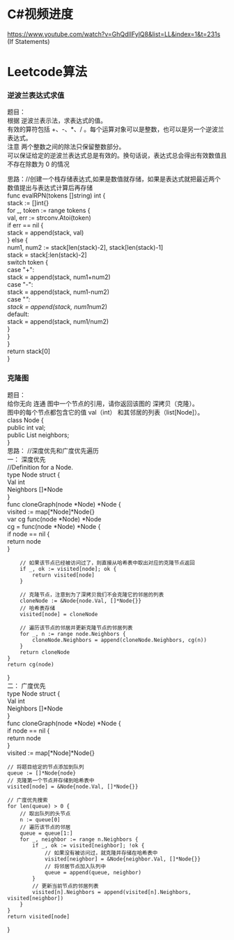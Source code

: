 # C#视频进度 
https://www.youtube.com/watch?v=GhQdlIFylQ8&list=LL&index=1&t=231s (If Statements)                                
# Leetcode算法
###  逆波兰表达式求值
题目：                                
根据 逆波兰表示法，求表达式的值。                                
有效的算符包括 +、-、*、/ 。每个运算对象可以是整数，也可以是另一个逆波兰表达式。                                
注意 两个整数之间的除法只保留整数部分。                                
可以保证给定的逆波兰表达式总是有效的。换句话说，表达式总会得出有效数值且不存在除数为 0 的情况                                
                                
思路：//创建一个栈存储表达式,如果是数值就存储，如果是表达式就把最近两个数值提出与表达式计算后再存储                                
func evalRPN(tokens []string) int {                                
    stack := []int{}                                
    for _, token := range tokens {                                
        val, err := strconv.Atoi(token)                                
        if err == nil {                                
            stack = append(stack, val)                                
        } else {                                
            num1, num2 := stack[len(stack)-2], stack[len(stack)-1]                                
            stack = stack[:len(stack)-2]                                
            switch token {                                
            case "+":                                
                stack = append(stack, num1+num2)                                
            case "-":                                
                stack = append(stack, num1-num2)                                
            case "*":                
                stack = append(stack, num1*num2)                
            default:                
                stack = append(stack, num1/num2)                
            }                
        }                
    }                
    return stack[0]                
}                
###  克隆图
题目：                                
给你无向 连通 图中一个节点的引用，请你返回该图的 深拷贝（克隆）。                
图中的每个节点都包含它的值 val（int） 和其邻居的列表（list[Node]）。                
class Node {                
    public int val;                
    public List<Node> neighbors;                
}                
思路：  //深度优先和广度优先遍历   
一： 深度优先        
//Definition for a Node.                
type Node struct {                
    Val int                
    Neighbors []*Node                
}                
func cloneGraph(node *Node) *Node {           
    visited := map[*Node]*Node{}                      
    var cg func(node *Node) *Node           
    cg = func(node *Node) *Node {           
        if node == nil {           
            return node           
        }           
           
        // 如果该节点已经被访问过了，则直接从哈希表中取出对应的克隆节点返回           
        if _, ok := visited[node]; ok {           
            return visited[node]           
        }           
           
        // 克隆节点，注意到为了深拷贝我们不会克隆它的邻居的列表           
        cloneNode := &Node{node.Val, []*Node{}}           
        // 哈希表存储           
        visited[node] = cloneNode           
           
        // 遍历该节点的邻居并更新克隆节点的邻居列表           
        for _, n := range node.Neighbors {           
            cloneNode.Neighbors = append(cloneNode.Neighbors, cg(n))           
        }           
        return cloneNode           
    }           
    return cg(node)           
}           
二： 广度优先           
type Node struct {                           
    Val int                           
    Neighbors []*Node                           
}                      
func cloneGraph(node *Node) *Node {           
    if node == nil {           
        return node           
    }           
    visited := map[*Node]*Node{}           
           
    // 将题目给定的节点添加到队列           
    queue := []*Node{node}           
    // 克隆第一个节点并存储到哈希表中           
    visited[node] = &Node{node.Val, []*Node{}}           
           
    // 广度优先搜索           
    for len(queue) > 0 {           
        // 取出队列的头节点           
        n := queue[0]           
        // 遍历该节点的邻居           
        queue = queue[1:]           
        for _, neighbor := range n.Neighbors {                      
            if _, ok := visited[neighbor]; !ok {           
                // 如果没有被访问过，就克隆并存储在哈希表中           
                visited[neighbor] = &Node{neighbor.Val, []*Node{}}           
                // 将邻居节点加入队列中           
                queue = append(queue, neighbor)           
            }           
            // 更新当前节点的邻居列表           
            visited[n].Neighbors = append(visited[n].Neighbors, visited[neighbor])           
        }           
    }           
    return visited[node]           
}           
           